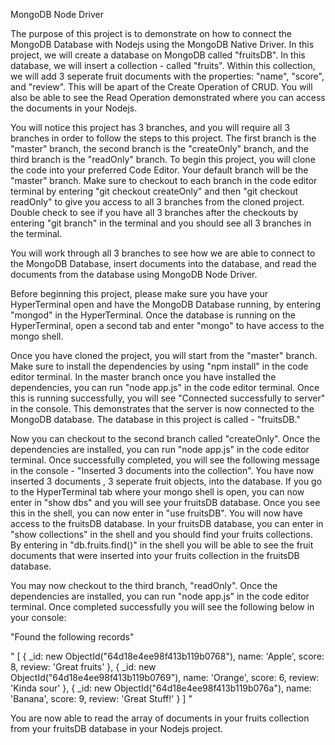MongoDB Node Driver

The purpose of this project is to demonstrate on how to connect the MongoDB Database with Nodejs using the MongoDB Native Driver. In this project, we will create a database on MongoDB called "fruitsDB". In this database, we will insert a collection - called "fruits". Within this collection, we will add 3 seperate fruit documents with the properties: "name", "score", and "review". This will be apart of the Create Operation of CRUD. You will also be able to see the Read Operation demonstrated where you can access the documents in your Nodejs.

You will notice this project has 3 branches, and you will require all 3 branches in order to follow the steps to this project. The first branch is the "master" branch, the second branch is the "createOnly" branch, and the third branch is the "readOnly" branch. To begin this project, you will clone the code into your preferred Code Editor. Your default branch will be the "master" branch. Make sure to checkout to each branch in the code editor terminal by entering "git checkout createOnly" and then "git checkout readOnly" to give you access to all 3 branches from the cloned project. Double check to see if you have all 3 branches after the checkouts by entering "git branch" in the terminal and you should see all 3 branches in the terminal.

You will work through all 3 branches to see how we are able to connect to the MongoDB Database, insert documents into the database, and read the documents from the database using MongoDB Node Driver.

Before beginning this project, please make sure you have your HyperTerminal open and have the MongoDB Database running, by entering "mongod" in the HyperTerminal. Once the database is running on the HyperTerminal, open a second tab and enter "mongo" to have access to the mongo shell.

Once you have cloned the project, you will start from the "master" branch. Make sure to install the dependencies by using "npm install" in the code editor terminal. In the master branch once you have installed the dependencies, you can run "node app.js" in the code editor terminal. Once this is running successfully, you will see "Connected successfully to server" in the console. This demonstrates that the server is now connected to the MongoDB database. The database in this project is called - "fruitsDB."

Now you can checkout to the second branch called "createOnly". Once the dependencies are installed, you can run "node app.js" in the code editor terminal. Once successfully completed, you will see the following message in the console - "Inserted 3 documents into the collection". You have now inserted 3 documents , 3 seperate fruit objects, into the database. If you go to the HyperTerminal tab where your mongo shell is open, you can now enter in "show dbs" and you will see your fruitsDB database. Once you see this in the shell, you can now enter in "use fruitsDB". You will now have access to the fruitsDB database. In your fruitsDB database, you can enter in "show collections" in the shell and you should find your fruits collections. By entering in "db.fruits.find()" in the shell you will be able to see the fruit documents that were inserted into your fruits collection in the fruitsDB database.

You may now checkout to the third branch, "readOnly". Once the dependencies are installed, you can run "node app.js" in the code editor terminal. Once completed successfully you will see the following below in your console: 


"Found the following records"

"
[
  {
    _id: new ObjectId("64d18e4ee98f413b119b0768"),
    name: 'Apple',
    score: 8,
    review: 'Great fruits'
  },
  {
    _id: new ObjectId("64d18e4ee98f413b119b0769"),
    name: 'Orange',
    score: 6,
    review: 'Kinda sour'
  },
  {
    _id: new ObjectId("64d18e4ee98f413b119b076a"),
    name: 'Banana',
    score: 9,
    review: 'Great Stuff!'
  }
]
"


You are now able to read the array of documents in your fruits collection from your fruitsDB database in your Nodejs project.

